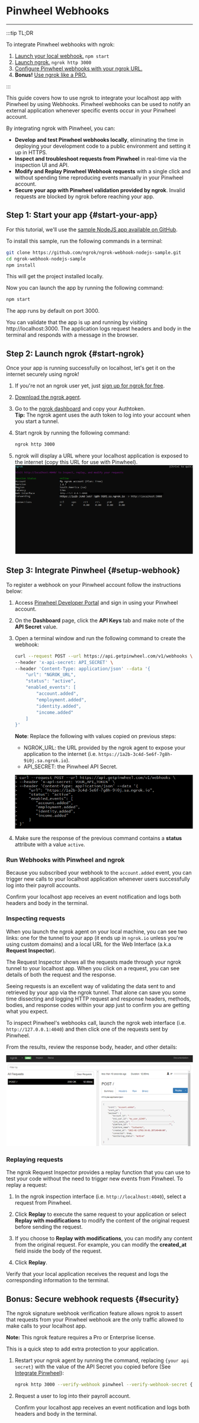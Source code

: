 # Pinwheel Webhooks
------------

:::tip TL;DR

To integrate Pinwheel webhooks with ngrok:
1. [Launch your local webhook.](#start-your-app) `npm start`
1. [Launch ngrok.](#start-ngrok) `ngrok http 3000`
1. [Configure Pinwheel webhooks with your ngrok URL.](#setup-webhook)
1. **Bonus!** [Use ngrok like a PRO.](#security)

:::


This guide covers how to use ngrok to integrate your localhost app with Pinwheel by using Webhooks.
Pinwheel webhooks can be used to notify an external application whenever specific events occur in your Pinwheel account. 

By integrating ngrok with Pinwheel, you can:

- **Develop and test Pinwheel webhooks locally**, eliminating the time in deploying your development code to a public environment and setting it up in HTTPS.
- **Inspect and troubleshoot requests from Pinwheel** in real-time via the inspection UI and API.
- **Modify and Replay Pinwheel Webhook requests** with a single click and without spending time reproducing events manually in your Pinwheel account.
- **Secure your app with Pinwheel validation provided by ngrok**. Invalid requests are blocked by ngrok before reaching your app.


## **Step 1**: Start your app {#start-your-app}

For this tutorial, we'll use the [sample NodeJS app available on GitHub](https://github.com/ngrok/ngrok-webhook-nodejs-sample). 

To install this sample, run the following commands in a terminal:

```bash
git clone https://github.com/ngrok/ngrok-webhook-nodejs-sample.git
cd ngrok-webhook-nodejs-sample
npm install
```

This will get the project installed locally.

Now you can launch the app by running the following command: 

```bash
npm start
```

The app runs by default on port 3000. 

You can validate that the app is up and running by visiting http://localhost:3000. The application logs request headers and body in the terminal and responds with a message in the browser.


## **Step 2**: Launch ngrok {#start-ngrok}

Once your app is running successfully on localhost, let's get it on the internet securely using ngrok! 

1. If you're not an ngrok user yet, just [sign up for ngrok for free](https://ngrok.com/signup).

1. [Download the ngrok agent](https://ngrok.com/download).

1. Go to the [ngrok dashboard](https://dashboard.ngrok.com) and copy your Authtoken. <br />
    **Tip:** The ngrok agent uses the auth token to log into your account when you start a tunnel.
    
1. Start ngrok by running the following command:
    
    ```bash
    ngrok http 3000
    ```

1. ngrok will display a URL where your localhost application is exposed to the internet (copy this URL for use with Pinwheel).
    ![ngrok agent running](/img/integrations/launch_ngrok_tunnel.png)


## **Step 3**: Integrate Pinwheel {#setup-webhook}

To register a webhook on your Pinwheel account follow the instructions below:

1. Access [Pinwheel Developer Portal](https://developer.getpinwheel.com/) and sign in using your Pinwheel account.

1. On the **Dashboard** page, click the **API Keys** tab and make note of the **API Secret** value.

1. Open a terminal window and run the following command to create the webhook:
    ```bash
    curl --request POST --url https://api.getpinwheel.com/v1/webhooks \
    --header 'x-api-secret: API_SECRET' \
    --header 'Content-Type: application/json' --data '{
        "url": "NGROK_URL",
        "status": "active",
        "enabled_events": [
            "account.added",
            "employment.added",
            "identity.added",
            "income.added"
        ]
    }'
    ```
    **Note**: Replace the following with values copied on previous steps:
    - NGROK_URL: the URL provided by the ngrok agent to expose your application to the internet (i.e. `https://1a2b-3c4d-5e6f-7g8h-9i0j.sa.ngrok.io`).
    - API_SECRET: the Pinwheel API Secret.

    ![URL to Publish](img/ngrok_url_configuration_pinwheel.png)
    

1. Make sure the response of the previous command contains a **status** attribute with a value `active`.


### Run Webhooks with Pinwheel and ngrok

Because you subscribed your webhook to the `account.added` event, you can trigger new calls to your localhost application whenever users successfully log into their payroll accounts.

Confirm your localhost app receives an event notification and logs both headers and body in the terminal.


### Inspecting requests

When you launch the ngrok agent on your local machine, you can see two links: one for the tunnel to your app (it ends up in `ngrok.io` unless you're using custom domains) and a local URL for the Web Interface (a.k.a **Request Inspector**).

The Request Inspector shows all the requests made through your ngrok tunnel to your localhost app. When you click on a request, you can see details of both the request and the response.

Seeing requests is an excellent way of validating the data sent to and retrieved by your app via the ngrok tunnel. That alone can save you some time dissecting and logging HTTP request and response headers, methods, bodies, and response codes within your app just to confirm you are getting what you expect.

To inspect Pinwheel's webhooks call, launch the ngrok web interface (i.e. `http://127.0.0.1:4040`) and then click one of the requests sent by Pinwheel.

From the results, review the response body, header, and other details:

![ngrok Request Inspector](img/ngrok_introspection_pinwheel_webhooks.png)


### Replaying requests

The ngrok Request Inspector provides a replay function that you can use to test your code without the need to trigger new events from Pinwheel. To replay a request:

1. In the ngrok inspection interface (i.e. `http://localhost:4040`), select a request from Pinwheel.

1. Click **Replay** to execute the same request to your application or select **Replay with modifications** to modify the content of the original request before sending the request.

1. If you choose to **Replay with modifications**, you can modify any content from the original request. For example, you can modify the **created_at** field inside the body of the request.

1. Click **Replay**.

Verify that your local application receives the request and logs the corresponding information to the terminal.


## **Bonus**: Secure webhook requests {#security}

The ngrok signature webhook verification feature allows ngrok to assert that requests from your Pinwheel webhook are the only traffic allowed to make calls to your localhost app.

**Note:** This ngrok feature requires a Pro or Enterprise license.

This is a quick step to add extra protection to your application.

1. Restart your ngrok agent by running the command, replacing `{your api secret}` with the value of the API Secret you copied before (See [Integrate Pinwheel](#setup-webhook)):
    
    ```bash
    ngrok http 3000 --verify-webhook pinwheel --verify-webhook-secret {your api secret}
    ```

1. Request a user to log into their payroll account.

    Confirm your localhost app receives an event notification and logs both headers and body in the terminal.

